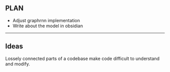 ## PLAN

* Adjust graphrnn implementation
* Write about the model in obsidian

------




## Ideas

Lossely connected parts of a codebase make code difficult to understand and modify.


